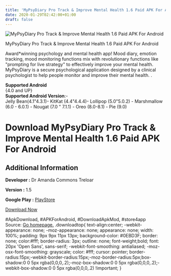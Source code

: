```yaml
---
title: 'MyPsyDiary Pro Track & Improve Mental Health 1.6 Paid APK For Android'
date: 2020-01-29T02:42:00+01:00
draft: false
---
```


![MyPsyDiary Pro Track & Improve Mental Health 1.6 Paid APK For Android](https://i0.wp.com/apkhome.net/wp-content/uploads/2020/01/MyPsyDiary-Pro-Track-Improve-Mental-Health-1.6-Paid.png "MyPsyDiary Pro Track & Improve Mental Health 1.6 Paid APK For Android")

  

MyPsyDiary Pro Track & Improve Mental Health 1.6 Paid APK For Android

Award\*winning psychology and mental health app! Mood diary, emotion tracking, mood monitoring functions mix with revolutionary functions like "prompting for live strategy" to effectively improve your mental health. MyPsyDiary is a secure psychological application designed by a clinical psychologist to help people monitor and improve their mental health. .

**Supported Android**  
{4.0 and UP}  
**Supported Android Version**:-  
Jelly Bean(4.1"4.3.1)- KitKat (4.4"4.4.4)- Lollipop (5.0"5.0.2) - Marshmallow (6.0 - 6.0.1) - Nougat (7.0 " 7.1.1) - Oreo (8.0-8.1) - Pie (9.0)

Download MyPsyDiary Pro Track & Improve Mental Health 1.6 Paid APK For Android
==============================================================================

Additional Information
----------------------

**Developer :** Dr Amanda Commons Treloar

**Version :** 1.5

**Google Play :** [PlayStore](https://play.google.com/store/apps/details?id=com.mypsydiary)

  

[Download Now](https://store4app.co/post/mypsydiary-pro-track-amp-improve-mental-health-1-6-paid-apk-for-android_1580236152)

  
#ApkDownload, #APKForAndroid, #DownloadApkMod, #store4app  
Source: [Go homepage.](https://store4app.co/post/mypsydiary-pro-track-amp-improve-mental-health-1-6-paid-apk-for-android_1580236152) .downloadtop{ text-align:center; -webkit-appearance: none; -moz-appearance: none; appearance: none; width: 100%; padding: 9px 9px 11px 13px; background-color: #0EBD3F; border: none; color:#fff; border-radius: 3px; outline: none; font-weight;bold; font: 20px 'Open Sans', sans-serif; -webkit-font-smoothing: antialiased; -moz-osx-font-smoothing: grayscale; color: #fff; cursor: pointer; border-radius:15px;-webkit-border-radius:15px;-moz-border-radius:5px;box-shadow:0 0 5px rgba(0,0,0,.2);-moz-box-shadow:0 0 5px rgba(0,0,0,.2);-webkit-box-shadow:0 0 5px rgba(0,0,0,.2) !important; }